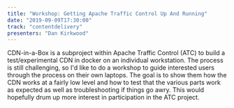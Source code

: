 ```yaml
---
title: "Workshop: Getting Apache Traffic Control Up And Running"
date: "2019-09-09T17:30:00"
track: "contentdelivery"
presenters: "Dan Kirkwood"
---
```


CDN-in-a-Box is a subproject within Apache Traffic Control (ATC) to build a test/experimental CDN in docker on an individual workstation. The process is still challenging, so I'd like to do a workshop to guide interested users through the process on their own laptops.   The goal is to show them how the CDN works at a fairly low level and how to test that the various parts work as expected as well as troubleshooting if things go awry.   This would hopefully drum up more interest in participation in the ATC project.